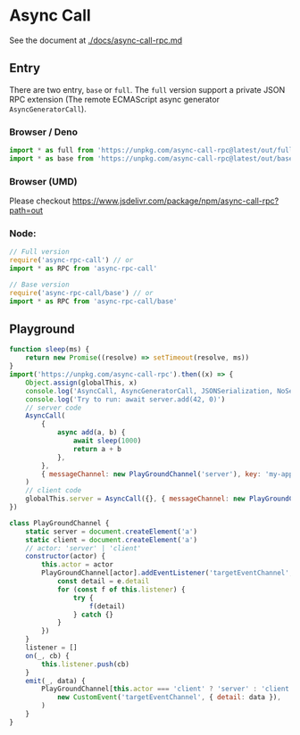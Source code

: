 # Async Call

See the document at [./docs/async-call-rpc.md](https://jack-works.github.io/async-call/async-call-rpc.html)

## Entry

There are two entry, `base` or `full`. The `full` version support a private JSON RPC extension (The remote ECMAScript async generator `AsyncGeneratorCall`).

### Browser / Deno

```js
import * as full from 'https://unpkg.com/async-call-rpc@latest/out/full.mjs'
import * as base from 'https://unpkg.com/async-call-rpc@latest/out/base.mjs'
```

### Browser (UMD)

Please checkout https://www.jsdelivr.com/package/npm/async-call-rpc?path=out

### Node:

```js
// Full version
require('async-rpc-call') // or
import * as RPC from 'async-rpc-call'

// Base version
require('async-rpc-call/base') // or
import * as RPC from 'async-rpc-call/base'
```

## Playground

```js
function sleep(ms) {
    return new Promise((resolve) => setTimeout(resolve, ms))
}
import('https://unpkg.com/async-call-rpc').then((x) => {
    Object.assign(globalThis, x)
    console.log('AsyncCall, AsyncGeneratorCall, JSONSerialization, NoSerialization is available in globalThis.')
    console.log('Try to run: await server.add(42, 0)')
    // server code
    AsyncCall(
        {
            async add(a, b) {
                await sleep(1000)
                return a + b
            },
        },
        { messageChannel: new PlayGroundChannel('server'), key: 'my-app' },
    )
    // client code
    globalThis.server = AsyncCall({}, { messageChannel: new PlayGroundChannel('client'), key: 'my-app' })
})

class PlayGroundChannel {
    static server = document.createElement('a')
    static client = document.createElement('a')
    // actor: 'server' | 'client'
    constructor(actor) {
        this.actor = actor
        PlayGroundChannel[actor].addEventListener('targetEventChannel', (e) => {
            const detail = e.detail
            for (const f of this.listener) {
                try {
                    f(detail)
                } catch {}
            }
        })
    }
    listener = []
    on(_, cb) {
        this.listener.push(cb)
    }
    emit(_, data) {
        PlayGroundChannel[this.actor === 'client' ? 'server' : 'client'].dispatchEvent(
            new CustomEvent('targetEventChannel', { detail: data }),
        )
    }
}
```

